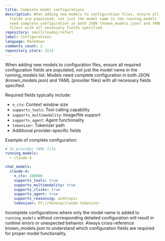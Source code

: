 ```yaml
---
title: Complete model configurations
description: When adding new models to configuration files, ensure all required configuration
  fields are populated, not just the model name in the running_models list. Models
  need complete configuration in both JSON (known_models.json) and YAML (provider
  files) with all necessary fields specified.
repository: smallcloudai/refact
label: Configurations
language: Markdown
comments_count: 2
repository_stars: 3114
---
```


When adding new models to configuration files, ensure all required configuration fields are populated, not just the model name in the running_models list. Models need complete configuration in both JSON (known_models.json) and YAML (provider files) with all necessary fields specified.

Required fields typically include:
- `n_ctx`: Context window size
- `supports_tools`: Tool calling capability
- `supports_multimodality`: Image/file support
- `supports_agent`: Agent functionality
- `tokenizer`: Tokenizer path
- Additional provider-specific fields

Example of complete configuration:

```yaml
# In provider YAML file
running_models:
  - claude-4

chat_models:
  claude-4:
    n_ctx: 200000
    supports_tools: true
    supports_multimodality: true
    supports_clicks: true
    supports_agent: true
    supports_reasoning: anthropic
    tokenizer: hf://Xenova/claude-tokenizer
```

Incomplete configurations where only the model name is added to `running_models` without corresponding detailed configuration will result in runtime errors or unexpected behavior. Always cross-reference known_models.json to understand which configuration fields are required for proper model functionality.